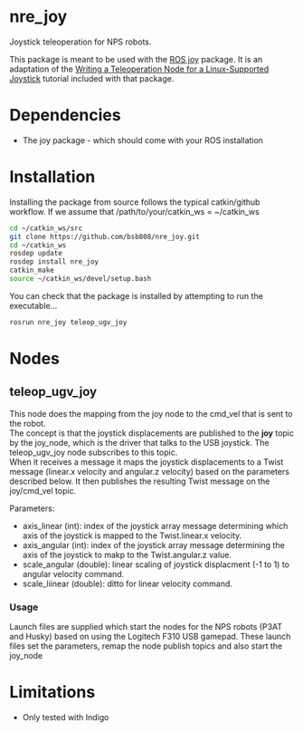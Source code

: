# nre_joy
Joystick teleoperation for NPS robots.

This package is meant to be used with the [ROS joy](http://wiki.ros.org/joy) package.  It is an adaptation of the 
[Writing a Teleoperation Node for a Linux-Supported Joystick](http://wiki.ros.org/joy/Tutorials/WritingTeleopNode) tutorial included with that package.

# Dependencies
 * The joy package - which should come with your ROS installation
 
# Installation
Installing the package from source follows the typical catkin/github workflow.  If we assume 
that /path/to/your/catkin_ws = ~/catkin_ws

```bash
cd ~/catkin_ws/src
git clone https://github.com/bsb808/nre_joy.git
cd ~/catkin_ws
rosdep update
rosdep install nre_joy
catkin_make
source ~/catkin_ws/devel/setup.bash 
```
You can check that the package is installed by attempting to run the executable...

```bash
rosrun nre_joy teleop_ugv_joy 
```

# Nodes
## teleop_ugv_joy
This node does the mapping from the joy node to the cmd_vel that is sent to the robot.  
The concept is that the joystick displacements are published to the **joy** topic by the 
joy_node, which is the driver that talks to the USB joystick.  The teleop_ugv_joy node subscribes to this topic.  
When it receives a message it maps the joystick displacements to a Twist message (linear.x velocity and angular.z velocity)
based on the parameters described below.  It then publishes the resulting Twist message on the joy/cmd_vel topic.

Parameters:
 * axis_linear (int): index of the joystick array message determining which axis of the joystick is mapped to the Twist.linear.x velocity.
 * axis_angular (int): index of the joystick array message determining the axis of the joystick to makp to the Twist.angular.z value.
 * scale_angular (double): linear scaling of joystick displacment (-1 to 1) to angular velocity command.
 * scale_liinear (double): ditto for linear velocity command.

### Usage
Launch files are supplied which start the nodes for the NPS robots (P3AT and Husky) based on using the Logitech F310 USB gamepad.
These launch files set the parameters, remap the node publish topics and also start the joy_node

# Limitations
 * Only tested with Indigo
